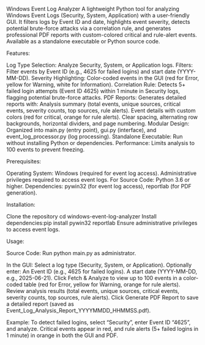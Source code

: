 Windows Event Log Analyzer
A lightweight Python tool for analyzing Windows Event Logs (Security, System, Application) with a user-friendly GUI. It filters logs by Event ID and date, highlights event severity, detects potential brute-force attacks via a correlation rule, and generates professional PDF reports with custom-colored critical and rule-alert events. Available as a standalone executable or Python source code.


Features:

Log Type Selection: Analyze Security, System, or Application logs.
Filters: Filter events by Event ID (e.g., 4625 for failed logins) and start date (YYYY-MM-DD).
Severity Highlighting: Color-coded events in the GUI (red for Error, yellow for Warning, white for Information).
Correlation Rule: Detects 5+ failed login attempts (Event ID 4625) within 1 minute in Security logs, flagging potential brute-force attacks.
PDF Reports: Generates detailed reports with:
Analysis summary (total events, unique sources, critical events, severity counts, top sources, rule alerts).
Event details with custom colors (red for critical, orange for rule alerts).
Clear spacing, alternating row backgrounds, horizontal dividers, and page numbering.
Modular Design: Organized into main.py (entry point), gui.py (interface), and event_log_processor.py (log processing).
Standalone Executable: Run without installing Python or dependencies.
Performance: Limits analysis to 100 events to prevent freezing.


Prerequisites:

Operating System: Windows (required for event log access).
Administrative privileges required to access event logs.
For Source Code:
Python 3.6 or higher.
Dependencies: pywin32 (for event log access), reportlab (for PDF generation).


Installation:

Clone the repository
cd windows-event-log-analyzer
Install dependencies:pip install pywin32 reportlab
Ensure administrative privileges to access event logs.


Usage:

Source Code: Run python main.py as administrator.

In the GUI:
Select a log type (Security, System, or Application).
Optionally enter:
An Event ID (e.g., 4625 for failed logins).
A start date (YYYY-MM-DD, e.g., 2025-06-21).
Click Fetch & Analyze to view up to 100 events in a color-coded table (red for Error, yellow for Warning, orange for rule alerts).
Review analysis results (total events, unique sources, critical events, severity counts, top sources, rule alerts).
Click Generate PDF Report to save a detailed report (saved as Event_Log_Analysis_Report_YYYYMMDD_HHMMSS.pdf).


Example:
To detect failed logins, select “Security”, enter Event ID “4625”, and analyze. Critical events appear in red, and rule alerts (5+ failed logins in 1 minute) in orange in both the GUI and PDF.
